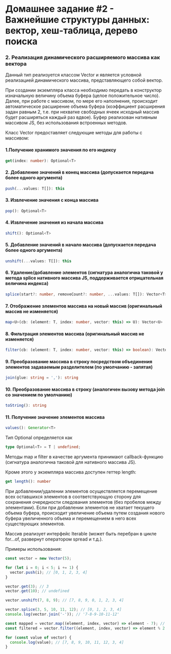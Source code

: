 # Домашнее задание #2 - Важнейшие структуры данных: вектор, хеш-таблица, дерево поиска

### 2. Реализация динамического расширяемого массива как вектора

Данный тип реализуется классом Vector и является условной реализацией динамического массива, представляющего собой вектор.

При создании экземпляра класса необходимо передать в конструктор изначальную величину объема буфера (целое положительное число). Далее, при работе с массивом, по мере его наполнения, происходит автоматическое расширение объема буфера (коэффициент расширения задан равным 2, т.е. при нехватке свободных ячеек исходный массив будет расширяться каждый раз вдвое). Буфер реализован нативным массивом JS, без использования встроенных методов.

Класс Vector предоставляет следующие методы для работы с массивом:

#### 1.Получение хранимого значения по его индексу

```ts
get(index: number): Optional<T>
```

#### 2. Добавление значений в конец массива (допускается передача более одного аргумента)

```ts
push(...values: T[]): this
```

#### 3. Извлечение значения с конца массива

```ts
pop(): Optional<T>
```

#### 4. Извлечение значения из начала массива

```ts
shift(): Optional<T>
```

#### 5. Добавление значений в начало массива (допускается передача более одного аргумента)

```ts
unshift(...values: T[]): this
```

#### 6. Удаление/добавление элементов (сигнатура аналогична таковой у метода splice нативного массива JS, поддерживается отрицательная величина индекса)

```ts
splice(start?: number, removeCount?: number, ...values: T[]): Vector<T>
```

#### 7. Отображение элементов массива на новый массив (оригинальный массив не изменяется)

```ts
map<U>(cb: (element: T, index: number, vector: this) => U): Vector<U>
```

#### 8. Фильтрация элементов массива (оригинальный массив не изменяется)

```ts
filter(cb: (element: T, index: number, vector: this) => boolean): Vector<T>
```

#### 9. Преобразование массива в строку посредством объединения элементов задаваемым разделителем (по умолчанию - запятая)

```ts
join(glue: string = ','): string
```

#### 10. Преобразование массива в строку (аналогичен вызову метода join со значением по умолчанию)

```ts
toString(): string
```

#### 11. Получение значение элементов массива

```ts
values(): Generator<T>
```

Тип Optional определяется как

```ts
type Optional<T> = T | undefined;
```

Методы map и filter в качестве аргумента принимают callback-функцию (сигнатура аналогична таковой для нативного массива JS).

Кроме этого у экземпляра массива доступен геттер length:

```ts
get length(): number
```

При добавлении/удалении элементов осуществляется перемещение всех оставшихся элементов в соответствующую сторону для сохранения очередности следования элементов (без пробелов между элементами). Если при добавлении элементов не хватает текущего объема буфера, происходит увеличение объема путем создания нового буфера увеличенного объема и перемещением в него всех существующих элементов.

Массив реализует интерфейс Iterable (может быть перебран в цикле for...of, развернут оператором spread и т.д.).

Примеры использования:

```js
const vector = new Vector(5);

for (let i = 0; i < 5; i += 1) {
  vector.push(i); // [0, 1, 2, 3, 4]
}

vector.get(3); // 3
vector.get(10); // undefined

vector.unshift(7, 8, 9); // [7, 8, 9, 0, 1, 2, 3, 4]

vector.splice(3, 5, 10, 11, 12); // [0, 1, 2, 3, 4]
console.log(vector.join('-')); // '7-8-9-10-11-12'

const mapped = vector.map((element, index, vector) => element - 7); // [0, 1, 2, 3, 4, 5]
const filtered = vector.filter((element, index, vector) => element % 2 !== 0); // [7, 9, 11]

for (const value of vector) {
  console.log(value); // [7, 8, 9, 10, 11, 12, 3, 4]
}
```
